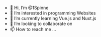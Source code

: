- 👋 Hi, I’m @1Spinne
- 👀 I’m interested in programming Websites
- 🌱 I’m currently learning Vue.js and Nuxt.js
- 💞️ I’m looking to collaborate on 
- 📫 How to reach me ...

<!---
1Spinne/1Spinne is a ✨ special ✨ repository because its `README.md` (this file) appears on your GitHub profile.
You can click the Preview link to take a look at your changes.
--->
